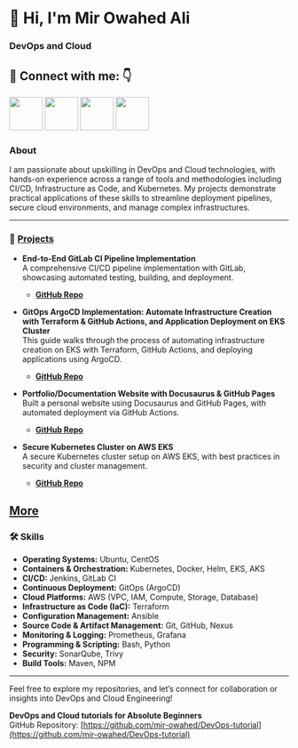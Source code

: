 
# 👋 Hi, I'm Mir Owahed Ali
### DevOps and Cloud 

## 🔗 Connect with me: 👇


<a href="https://www.youtube.com/channel/UCE0wN4DnpNaAQ7duTMpHJ5Q"><img src="https://www.freeiconspng.com/thumbs/youtube-icon/video-youtube-icon--14.png" height="60px"></img></a>
<a href="https://github.com/mir-owahed/"><img src="https://user-images.githubusercontent.com/91791257/235086411-9ec7aa5e-c095-44ce-b9e6-57b3bc3fead2.png" height="60px"></img></a>
<a href="https://x.com/mir_owahed"><img src="https://i.postimg.cc/pVqVTNJd/X-logo.png" height="60px"></img></a>
<a href="https://www.linkedin.com/in/mir-owahed-ali-8786a8153/"><img src="https://img.icons8.com/fluency/2x/linkedin.png" height="60px"></img></a>


### About
I am passionate about upskilling in DevOps and Cloud technologies, with hands-on experience across a range of tools and methodologies including CI/CD, Infrastructure as Code, and Kubernetes. My projects demonstrate practical applications of these skills to streamline deployment pipelines, secure cloud environments, and manage complex infrastructures.

---

### 🚀 [Projects](https://github.com/mir-owahed/projects)

- **End-to-End GitLab CI Pipeline Implementation**  
  A comprehensive CI/CD pipeline implementation with GitLab, showcasing automated testing, building, and deployment.
  - **[GitHub Repo](https://gitlab.com/mir-owahed/Boardgame.git)** 

- **GitOps ArgoCD Implementation: Automate Infrastructure Creation with Terraform & GitHub Actions, and Application Deployment on EKS Cluster**  
  This guide walks through the process of automating infrastructure creation on EKS with Terraform, GitHub Actions, and deploying applications using ArgoCD.
  - **[GitHub Repo](https://github.com/mir-owahed/infrastructure-repository)**

- **Portfolio/Documentation Website with Docusaurus & GitHub Pages**  
  Built a personal website using Docusaurus and GitHub Pages, with automated deployment via GitHub Actions.
  - **[GitHub Repo](https://github.com/mir-owahed/DevOps-tutorial/blob/Main/website-learn/create-deploy-static-website.md)**

- **Secure Kubernetes Cluster on AWS EKS**  
  A secure Kubernetes cluster setup on AWS EKS, with best practices in security and cluster management.
  - **[GitHub Repo](https://github.com/mir-owahed/DevOps-tutorial/blob/Main/kubernetes-learn/eks-console.md)**

[More](https://github.com/mir-owahed/projects)
---

### 🛠 Skills

- **Operating Systems:** Ubuntu, CentOS
- **Containers & Orchestration:** Kubernetes, Docker, Helm, EKS, AKS
- **CI/CD:** Jenkins, GitLab CI
- **Continuous Deployment:** GitOps (ArgoCD)
- **Cloud Platforms:** AWS (VPC, IAM, Compute, Storage, Database)
- **Infrastructure as Code (IaC):** Terraform
- **Configuration Management:** Ansible
- **Source Code & Artifact Management:** Git, GitHub, Nexus
- **Monitoring & Logging:** Prometheus, Grafana
- **Programming & Scripting:** Bash, Python
- **Security:** SonarQube, Trivy
- **Build Tools:** Maven, NPM

---

Feel free to explore my repositories, and let’s connect for collaboration or insights into DevOps and Cloud Engineering!

**DevOps and Cloud tutorials for Absolute Beginners**  
   GitHub Repository: [https://github.com/mir-owahed/DevOps-tutorial](https://github.com/mir-owahed/DevOps-tutorial)
